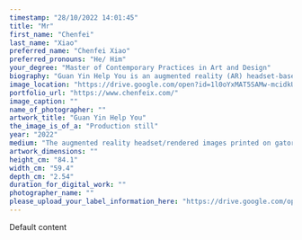 ```yaml
---
timestamp: "28/10/2022 14:01:45"
title: "Mr"
first_name: "Chenfei"
last_name: "Xiao"
preferred_name: "Chenfei Xiao"
preferred_pronouns: "He/ Him"
your_degree: "Master of Contemporary Practices in Art and Design"
biography: "Guan Yin Help You is an augmented reality (AR) headset-based scenography art that explores the topics of queerness and religion in the light of my personal experience as a queer Chinese Buddhist. The current exhibiting work includes three rendering images in portrait view from the original work. I employ mixed scenography through a combination of software for 3D modelling, animation, sound editing and scene design, using both self-made and internet sources. I explore my double identity as a queer Chinese Buddhist through the use of contrasting colours in two shrines: one takes the form of an ordinary shrine, while the other is retextured in rainbow colours as a hermeneutical expression and celebration of my queer identity. The ‘thousand-hand’ avatar of myself adopts the iconography of Thousand-Hand Guan Yin, a goddess worshipped for her altruism in helping mortals solve their problems. Replacing the original artefacts with sex-related items highlights sexual desire as both a natural human experience and a mortal problem that humans need help solving. As an outcome of my practice-based research, my work explores a new concept of mixed scenography enabled by the AR headset medium and emphasises the importance of expanding queerness and religious discourse outside centralised discussions of Christianity."
image_location: "https://drive.google.com/open?id=1l0oYxMAT5SAMw-mcidkUZgudzpBihsXN"
portfolio_url: "https://www.chenfeix.com/"
image_caption: ""
name_of_photographer: ""
artwork_title: "Guan Yin Help You"
the_image_is_of_a: "Production still"
year: "2022"
medium: "The augmented reality headset/rendered images printed on gator boards"
artwork_dimensions: ""
height_cm: "84.1"
width_cm: "59.4"
depth_cm: "2.54"
duration_for_digital_work: ""
photographer_name: ""
please_upload_your_label_information_here: "https://drive.google.com/open?id=1gAdEXBGtOd-3Qjvom2YaHSPe4JAe7zmD"
---
```


Default content